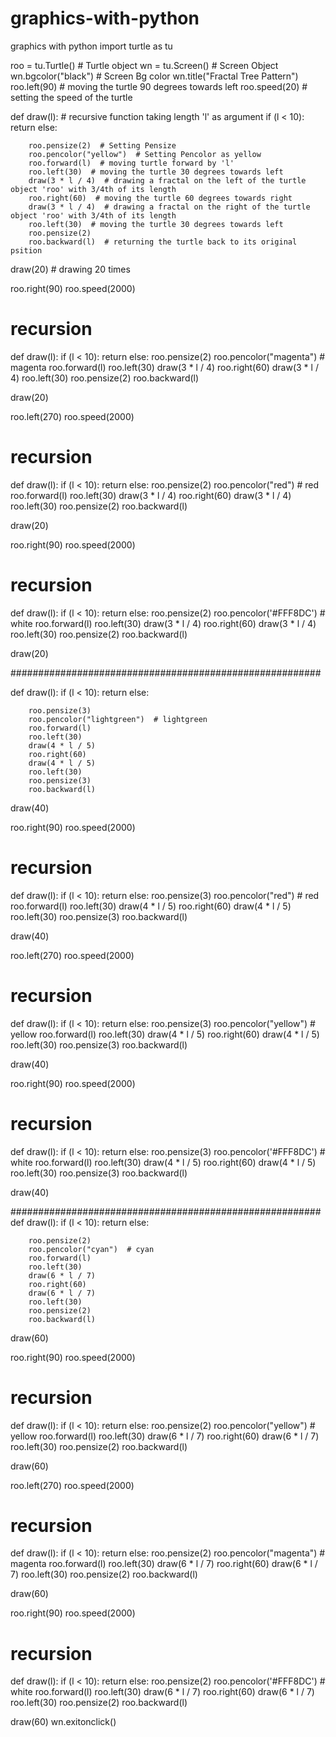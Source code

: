 # graphics-with-python
graphics with python
import turtle as tu

roo = tu.Turtle()  # Turtle object
wn = tu.Screen()  # Screen Object
wn.bgcolor("black")  # Screen Bg color
wn.title("Fractal Tree Pattern")
roo.left(90)  # moving the turtle 90 degrees towards left
roo.speed(20)  # setting the speed of the turtle


def draw(l):  # recursive function taking length 'l' as argument
    if (l < 10):
        return
    else:

        roo.pensize(2)  # Setting Pensize
        roo.pencolor("yellow")  # Setting Pencolor as yellow
        roo.forward(l)  # moving turtle forward by 'l'
        roo.left(30)  # moving the turtle 30 degrees towards left
        draw(3 * l / 4)  # drawing a fractal on the left of the turtle object 'roo' with 3/4th of its length
        roo.right(60)  # moving the turtle 60 degrees towards right
        draw(3 * l / 4)  # drawing a fractal on the right of the turtle object 'roo' with 3/4th of its length
        roo.left(30)  # moving the turtle 30 degrees towards left
        roo.pensize(2)
        roo.backward(l)  # returning the turtle back to its original psition


draw(20)  # drawing 20 times

roo.right(90)
roo.speed(2000)


# recursion
def draw(l):
    if (l < 10):
        return
    else:
        roo.pensize(2)
        roo.pencolor("magenta")  # magenta
        roo.forward(l)
        roo.left(30)
        draw(3 * l / 4)
        roo.right(60)
        draw(3 * l / 4)
        roo.left(30)
        roo.pensize(2)
        roo.backward(l)


draw(20)

roo.left(270)
roo.speed(2000)


# recursion
def draw(l):
    if (l < 10):
        return
    else:
        roo.pensize(2)
        roo.pencolor("red")  # red
        roo.forward(l)
        roo.left(30)
        draw(3 * l / 4)
        roo.right(60)
        draw(3 * l / 4)
        roo.left(30)
        roo.pensize(2)
        roo.backward(l)


draw(20)

roo.right(90)
roo.speed(2000)


# recursion
def draw(l):
    if (l < 10):
        return
    else:
        roo.pensize(2)
        roo.pencolor('#FFF8DC')  # white
        roo.forward(l)
        roo.left(30)
        draw(3 * l / 4)
        roo.right(60)
        draw(3 * l / 4)
        roo.left(30)
        roo.pensize(2)
        roo.backward(l)


draw(20)


########################################################

def draw(l):
    if (l < 10):
        return
    else:

        roo.pensize(3)
        roo.pencolor("lightgreen")  # lightgreen
        roo.forward(l)
        roo.left(30)
        draw(4 * l / 5)
        roo.right(60)
        draw(4 * l / 5)
        roo.left(30)
        roo.pensize(3)
        roo.backward(l)


draw(40)

roo.right(90)
roo.speed(2000)


# recursion
def draw(l):
    if (l < 10):
        return
    else:
        roo.pensize(3)
        roo.pencolor("red")  # red
        roo.forward(l)
        roo.left(30)
        draw(4 * l / 5)
        roo.right(60)
        draw(4 * l / 5)
        roo.left(30)
        roo.pensize(3)
        roo.backward(l)


draw(40)

roo.left(270)
roo.speed(2000)


# recursion
def draw(l):
    if (l < 10):
        return
    else:
        roo.pensize(3)
        roo.pencolor("yellow")  # yellow
        roo.forward(l)
        roo.left(30)
        draw(4 * l / 5)
        roo.right(60)
        draw(4 * l / 5)
        roo.left(30)
        roo.pensize(3)
        roo.backward(l)


draw(40)

roo.right(90)
roo.speed(2000)


# recursion
def draw(l):
    if (l < 10):
        return
    else:
        roo.pensize(3)
        roo.pencolor('#FFF8DC')  # white
        roo.forward(l)
        roo.left(30)
        draw(4 * l / 5)
        roo.right(60)
        draw(4 * l / 5)
        roo.left(30)
        roo.pensize(3)
        roo.backward(l)


draw(40)


########################################################
def draw(l):
    if (l < 10):
        return
    else:

        roo.pensize(2)
        roo.pencolor("cyan")  # cyan
        roo.forward(l)
        roo.left(30)
        draw(6 * l / 7)
        roo.right(60)
        draw(6 * l / 7)
        roo.left(30)
        roo.pensize(2)
        roo.backward(l)


draw(60)

roo.right(90)
roo.speed(2000)


# recursion
def draw(l):
    if (l < 10):
        return
    else:
        roo.pensize(2)
        roo.pencolor("yellow")  # yellow
        roo.forward(l)
        roo.left(30)
        draw(6 * l / 7)
        roo.right(60)
        draw(6 * l / 7)
        roo.left(30)
        roo.pensize(2)
        roo.backward(l)


draw(60)

roo.left(270)
roo.speed(2000)


# recursion
def draw(l):
    if (l < 10):
        return
    else:
        roo.pensize(2)
        roo.pencolor("magenta")  # magenta
        roo.forward(l)
        roo.left(30)
        draw(6 * l / 7)
        roo.right(60)
        draw(6 * l / 7)
        roo.left(30)
        roo.pensize(2)
        roo.backward(l)


draw(60)

roo.right(90)
roo.speed(2000)


# recursion
def draw(l):
    if (l < 10):
        return
    else:
        roo.pensize(2)
        roo.pencolor('#FFF8DC')  # white
        roo.forward(l)
        roo.left(30)
        draw(6 * l / 7)
        roo.right(60)
        draw(6 * l / 7)
        roo.left(30)
        roo.pensize(2)
        roo.backward(l)


draw(60)
wn.exitonclick()
